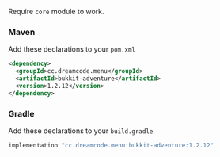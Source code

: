 Require ``core`` module to work.
### Maven
Add these declarations to your ``pom.xml``

```xml
<dependency>
  <groupId>cc.dreamcode.menu</groupId>
  <artifactId>bukkit-adventure</artifactId>
  <version>1.2.12</version>
</dependency>
```

### Gradle
Add these declarations to your ``build.gradle``

```gradle
implementation "cc.dreamcode.menu:bukkit-adventure:1.2.12"
```